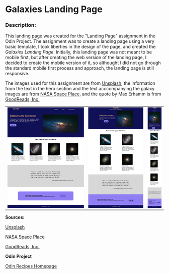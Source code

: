 # Galaxies Landing Page 

### Description:

This landing page was created for the "Landing Page" assignment in the Odin Project. The assignment was to create a landing page using a very basic template, I took liberties in the design of the page, and created the *Galaxies Landing Page*. Initially, this landing page was not meant to be mobile first, but after creating the web version of the landing page, I decided to create the mobile version of it, so althought I did not go through the standard mobile first process and approach, the landing page is still responsive. 

The images used for this assignment are from [Unsplash](https://unsplash.com/), the information from the text in the hero section and the text acccompanying the galaxy images are from [NASA Space Place](https://spaceplace.nasa.gov/galaxy/en/#:~:text=The%20Short%20Answer%3A,part%20of%20our%20solar%20system.), and the quote by Max Erhamm is from [GoodReads, Inc.](https://www.goodreads.com/quotes/16855-you-are-a-child-of-the-universe-no-less-than) 

<table>
    <tr>
    <td><img src="./readme-file-images/galaxies-landing-page-web.png"></td> 
    <td><img src="./readme-file-images/galaxies-landing-page-web-two.png"></td>
    <td><img src="./readme-file-images/galaxies-landing-page-mobile.png"></td>
    </tr>
</table>





**Sources:**

[Unsplash](https://unsplash.com/)

[NASA Space Place](https://spaceplace.nasa.gov/galaxy/en/#:~:text=The%20Short%20Answer%3A,part%20of%20our%20solar%20system.)

[GoodReads, Inc.](https://www.goodreads.com/quotes/16855-you-are-a-child-of-the-universe-no-less-than)


**Odin Project**

[Odin Recipes Homepage](https://www.theodinproject.com/)